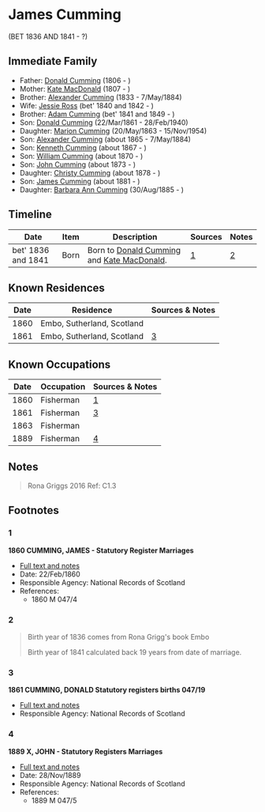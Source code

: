 ﻿---
layout: person
subject_key: i66384942
permalink: /people/i66384942
---

# James Cumming
(BET 1836 AND 1841 - ?)

## Immediate Family

* Father: [Donald Cumming](./@45726416@-donald-cumming-b1806-d.md) (1806 - )
* Mother: [Kate MacDonald](./@28255030@-kate-macdonald-b1807-d.md) (1807 - )
* Brother: [Alexander Cumming](./@7028096@-alexander-cumming-b1833-d1884-5-7.md) (1833 - 7/May/1884)
* Wife: [Jessie Ross](./@60546968@-jessie-ross-b1840~1842-d.md) (bet' 1840 and 1842 - )
* Brother: [Adam Cumming](./@55409960@-adam-cumming-b1841~1849-d.md) (bet' 1841 and 1849 - )
* Son: [Donald Cumming](./@20465544@-donald-cumming-b1861-3-22-d1940-2-28.md) (22/Mar/1861 - 28/Feb/1940)
* Daughter: [Marion Cumming](./@59851647@-marion-cumming-b1863-5-20-d1954-11-15.md) (20/May/1863 - 15/Nov/1954)
* Son: [Alexander Cumming](./@7306221@-alexander-cumming-b1865-d1884-5-7.md) (about 1865 - 7/May/1884)
* Son: [Kenneth Cumming](./@14447152@-kenneth-cumming-b1867-d.md) (about 1867 - )
* Son: [William Cumming](./@10016098@-william-cumming-b1870-d.md) (about 1870 - )
* Son: [John Cumming](./@87723702@-john-cumming-b1873-d.md) (about 1873 - )
* Daughter: [Christy Cumming](./@94377968@-christy-cumming-b1878-d.md) (about 1878 - )
* Son: [James Cumming](./@64418166@-james-cumming-b1881-d.md) (about 1881 - )
* Daughter: [Barbara Ann Cumming](./@57039529@-barbara-ann-cumming-b1885-8-30-d.md) (30/Aug/1885 - )

## Timeline

Date | Item | Description | Sources | Notes
---|---|---|---|---
bet' 1836 and 1841 | Born | Born to [Donald Cumming](./@45726416@-donald-cumming-b1806-d.md) and [Kate MacDonald](./@28255030@-kate-macdonald-b1807-d.md). | [1](#1) | [2](#2)

## Known Residences

Date | Residence | Sources & Notes
---|---|---
1860 | Embo, Sutherland, Scotland | 
1861 | Embo, Sutherland, Scotland | [3](#3)

## Known Occupations

Date | Occupation | Sources & Notes
---|---|---
1860 | Fisherman | [1](#1)
1861 | Fisherman | [3](#3)
1863 | Fisherman | 
1889 | Fisherman | [4](#4)

## Notes

> Rona Griggs 2016 Ref: C1.3
>


## Footnotes

### 1

**1860 CUMMING, JAMES - Statutory Register Marriages**

* [Full text and notes](../sources/@18366368@-1860-cumming,-james-statutory-register-marriages.md)
* Date: 22/Feb/1860
* Responsible Agency: National Records of Scotland
* References: 
  * 1860 M 047/4

### 2

> Birth year of 1836 comes from Rona Grigg's book Embo
>
> Birth year of 1841 calculated back 19 years from date of marriage.
>


### 3

**1861 CUMMING, DONALD Statutory registers births 047/19**

* [Full text and notes](../sources/@26315820@-1861-cumming,-donald-statutory-registers-births-047-19.md)
* Responsible Agency: National Records of Scotland

### 4

**1889 X, JOHN - Statutory Registers Marriages**

* [Full text and notes](../sources/@75160785@-1889-ross,-john-statutory-registers-marriages.md)
* Date: 28/Nov/1889
* Responsible Agency: National Records of Scotland
* References: 
  * 1889 M 047/5

